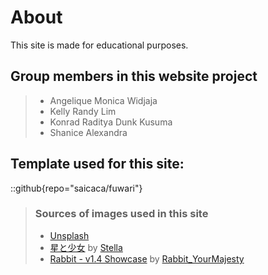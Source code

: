 # About
This site is made for educational purposes.

## Group members in this website project
> - Angelique Monica Widjaja
> - Kelly Randy Lim
> - Konrad Raditya Dunk Kusuma
> - Shanice Alexandra 

## Template used for this site:
::github{repo="saicaca/fuwari"}

> ### Sources of images used in this site
> - [Unsplash](https://unsplash.com/)
> - [星と少女](https://www.pixiv.net/artworks/108916539) by [Stella](https://www.pixiv.net/users/93273965)
> - [Rabbit - v1.4 Showcase](https://civitai.com/posts/586908) by [Rabbit_YourMajesty](https://civitai.com/user/Rabbit_YourMajesty)